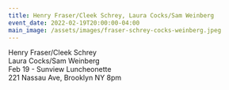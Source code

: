 ```yaml
---
title: Henry Fraser/Cleek Schrey, Laura Cocks/Sam Weinberg
event_date: 2022-02-19T20:00:00-04:00
main_image: /assets/images/fraser-schrey-cocks-weinberg.jpeg
---
```


Henry Fraser/Cleek Schrey<br>
Laura Cocks/Sam Weinberg<br>
Feb 19 - Sunview Luncheonette<br>
221 Nassau Ave, Brooklyn NY
8pm
